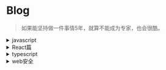 # Blog
> 如果能坚持做一件事情5年，就算不能成为专家，也会很酷。
<details>
  <summary>javascript</summary>
  
  - [Object.defineProperty的用法](https://github.com/lxnxbnq/blog/issues/7)
  
</details>

<details>
  <summary>React篇</summary>
 
  - [声明周期](https://github.com/lxnxbnq/blog/issues/9)
  - [redux源码解析](https://github.com/lxnxbnq/blog/issues/1)
  - [redux-thunk源码解析](https://github.com/lxnxbnq/blog/issues/2)
  - [HashRouter和BrowserRouter](https://github.com/lxnxbnq/blog/issues/4)
</details>

<details>
  <summary>typescript</summary>
 
  - [基础入门](https://github.com/lxnxbnq/blog/issues/8)
  - [typescript开发常见问题](https://github.com/lxnxbnq/blog/issues/5)
</details>


<details>
  <summary>web安全</summary>
 
  - [常见web安全问题](https://github.com/lxnxbnq/blog/issues/6)
</details>
